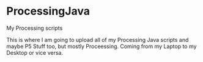 # ProcessingJava
My Processing scripts

This is where I am going to upload all of my Processing Java scripts and maybe P5 Stuff too, but 
mostly Proceessing. Coming from my Laptop to my Desktop or vice versa.
